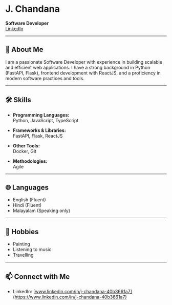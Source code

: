 # J. Chandana

**Software Developer**  
[LinkedIn](https://www.linkedin.com/in/j-chandana-40b3661a7)

---

## 🚀 About Me

I am a passionate Software Developer with experience in building scalable and efficient web applications. I have a strong background in Python (FastAPI, Flask), frontend development with ReactJS, and a proficiency in modern software practices and tools.

---

## 🛠️ Skills

- **Programming Languages:**  
  Python, JavaScript, TypeScript

- **Frameworks & Libraries:**  
  FastAPI, Flask, ReactJS

- **Other Tools:**  
  Docker, Git

- **Methodologies:**  
  Agile

---

## 🌐 Languages

- English (Fluent)
- Hindi (Fluent)
- Malayalam (Speaking only)

---

## 🎨 Hobbies

- Painting
- Listening to music
- Travelling

---

## 📫 Connect with Me

- LinkedIn: [www.linkedin.com/in/j-chandana-40b3661a7](https://www.linkedin.com/in/j-chandana-40b3661a7)
